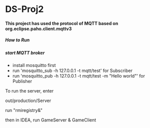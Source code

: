 # DS-Proj2


#### This project has used the protocol of MQTT based on org.eclipse.paho.client.mqttv3


##### How to Run

##### start MQTT broker
+ install mosquitto first
+ run 'mosquitto_sub -h 127.0.0.1 -t mqtt/test' for Subscriber
+ run 'mosquitto_pub -h 127.0.0.1 -t mqtt/test -m "Hello world"' for Publisher



To run the server, 
enter

out/production/Server

run "rmiregistry&" 

then in IDEA, 
run GameServer & GameClient

